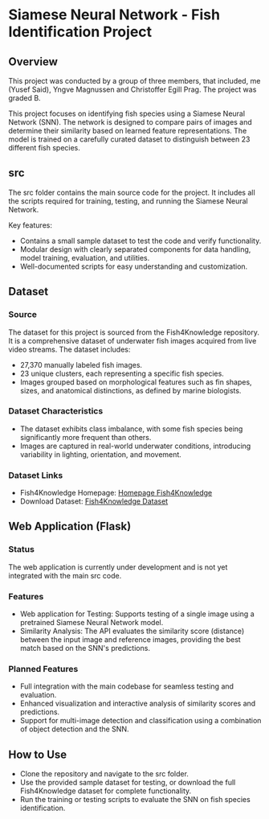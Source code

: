 # Siamese Neural Network - Fish Identification Project

## Overview

This project was conducted by a group of three members, that included, me (Yusef Said), Yngve Magnussen and Christoffer Egill Prag. The project was graded B.

This project focuses on identifying fish species using a Siamese Neural Network (SNN). The network is designed to compare pairs of images and determine their similarity based on learned feature representations. The model is trained on a carefully curated dataset to distinguish between 23 different fish species.

## src

The src folder contains the main source code for the project. It includes all the scripts required for training, testing, and running the Siamese Neural Network.

Key features:

* Contains a small sample dataset to test the code and verify functionality.
* Modular design with clearly separated components for data handling, model training, evaluation, and utilities.
* Well-documented scripts for easy understanding and customization.

## Dataset

### Source

The dataset for this project is sourced from the Fish4Knowledge repository. It is a comprehensive dataset of underwater fish images acquired from live video streams. The dataset includes:

* 27,370 manually labeled fish images.
* 23 unique clusters, each representing a specific fish species.
* Images grouped based on morphological features such as fin shapes, sizes, and anatomical distinctions, as defined by marine biologists.

### Dataset Characteristics

* The dataset exhibits class imbalance, with some fish species being significantly more frequent than others.
* Images are captured in real-world underwater conditions, introducing variability in lighting, orientation, and movement.

### Dataset Links

* Fish4Knowledge Homepage: [Homepage Fish4Knowledge](https://homepages.inf.ed.ac.uk/rbf/Fish4Knowledge/)
* Download Dataset: [Fish4Knowledge Dataset](https://homepages.inf.ed.ac.uk/rbf/Fish4Knowledge/GROUNDTRUTH/RECOG/)

## Web Application (Flask)

### Status

The web application is currently under development and is not yet integrated with the main src code.

### Features

* Web application for Testing: Supports testing of a single image using a pretrained Siamese Neural Network model.
* Similarity Analysis: The API evaluates the similarity score (distance) between the input image and reference images, providing the best match based on the SNN's predictions.

### Planned Features

* Full integration with the main codebase for seamless testing and evaluation.
* Enhanced visualization and interactive analysis of similarity scores and predictions.
* Support for multi-image detection and classification using a combination of object detection and the SNN.

## How to Use

* Clone the repository and navigate to the src folder.
* Use the provided sample dataset for testing, or download the full Fish4Knowledge dataset for complete functionality.
* Run the training or testing scripts to evaluate the SNN on fish species identification.
